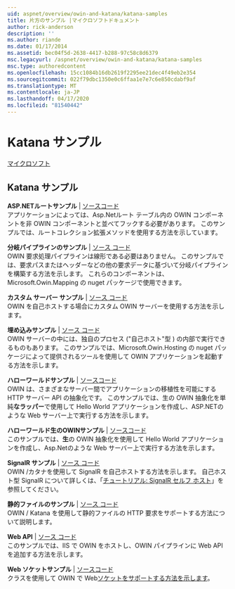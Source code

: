 ```yaml
---
uid: aspnet/overview/owin-and-katana/katana-samples
title: 片方のサンプル |マイクロソフトドキュメント
author: rick-anderson
description: ''
ms.author: riande
ms.date: 01/17/2014
ms.assetid: bec04f5d-2638-4417-b288-97c58c8d6379
msc.legacyurl: /aspnet/overview/owin-and-katana/katana-samples
msc.type: authoredcontent
ms.openlocfilehash: 15cc1084b16db2619f2295ee21dec4f49eb2e354
ms.sourcegitcommit: 022f79dbc1350e0c6ffaa1e7e7c6e850cdabf9af
ms.translationtype: MT
ms.contentlocale: ja-JP
ms.lasthandoff: 04/17/2020
ms.locfileid: "81540442"
---
```

# <a name="katana-samples"></a>Katana サンプル

[マイクロソフト](https://github.com/microsoft)

## <a name="katana-samples"></a>Katana サンプル

**ASP.NETルートサンプル** | [ソースコード](https://github.com/aspnet/samples/tree/master/samples/aspnet/Katana/AspNetRoutes)  
アプリケーションによっては、Asp.Netルート テーブル内の OWIN コンポーネントを非 OWIN コンポーネントと並べてフックする必要があります。 このサンプルでは、ルートコレクション拡張メソッドを使用する方法を示しています。

**分岐パイプラインのサンプル** | [ソース コード](https://github.com/aspnet/samples/tree/master/samples/aspnet/Katana/BranchingPipelines)  
OWIN 要求処理パイプラインは線形である必要はありません。 このサンプルでは、要求パスまたはヘッダーなどの他の要求データに基づいて分岐パイプラインを構築する方法を示します。 これらのコンポーネントは、Microsoft.Owin.Mapping の nuget パッケージで使用できます。

**カスタム サーバー サンプル** | [ソース コード](https://github.com/aspnet/samples/tree/master/samples/aspnet/Katana/CustomServer)   
OWIN を自己ホストする場合にカスタム OWIN サーバーを使用する方法を示します。

**埋め込みサンプル** | [ソース コード](https://github.com/aspnet/samples/tree/master/samples/aspnet/Katana/Embedded)  
OWIN サーバーの中には、独自のプロセス (&quot;自己ホスト&quot;型 ) の内部で実行できるものもあります。 このサンプルでは、Microsoft.Owin.Hosting の nuget パッケージによって提供されるツールを使用して OWIN アプリケーションを起動する方法を示します。

**ハローワールドサンプル** | [ソースコード](https://github.com/aspnet/samples/tree/master/samples/aspnet/Katana/HelloWorld)  
OWIN は、さまざまなサーバー間でアプリケーションの移植性を可能にする HTTP サーバー API の抽象化です。 このサンプルでは、生の OWIN 抽象化を単純**なラッパー**で使用して Hello World アプリケーションを作成し、ASP.NETのような Web サーバー上で実行する方法を示します。

**ハローワールド生のOWINサンプル** | [ソースコード](https://github.com/aspnet/samples/tree/master/samples/aspnet/Katana/HelloWorldRawOwin)  
このサンプルでは、**生**の OWIN 抽象化を使用して Hello World アプリケーションを作成し、Asp.Netのような Web サーバー上で実行する方法を示します。

**SignalR サンプル** | [ソース コード](https://github.com/aspnet/samples/tree/master/samples/aspnet/Katana/SignalR)  
OWIN /カタナを使用して SignalR を自己ホストする方法を示します。 自己ホスト型 SignalR について詳しくは、「[チュートリアル: SignalR セルフ ホスト](../../../signalr/overview/deployment/tutorial-signalr-self-host.md)」を参照してください。

**静的ファイルのサンプル** | [ソース コード](https://github.com/aspnet/samples/tree/master/samples/aspnet/Katana/StaticFilesSample)   
OWIN / Katana を使用して静的ファイルの HTTP 要求をサポートする方法について説明します。

**Web API** | [ソース コード](https://github.com/aspnet/samples/tree/master/samples/aspnet/Katana/WebApi)   
このサンプルでは、IIS で OWIN をホストし、OWIN パイプラインに Web API を追加する方法を示します。

**Web ソケットサンプル** | [ソースコード](https://github.com/aspnet/samples/tree/master/samples/aspnet/Katana/WebSocketSample)   
クラスを使用して OWIN で Web[ソケットをサポートする方法を示します](https://msdn.microsoft.com/library/system.net.websockets.websocket(v=vs.110).aspx)。
